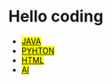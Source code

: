 <!DOCTYPE html>
<html lang="en">
<head>
    <meta charset="UTF-8">
    <meta http-equiv="X-UA-Compatible" content="IE=edge">
    <meta name="viewport" content="width=device-width, initial-scale=1.0">
   
</head>
<body>
    <h1>Hello coding</h1>
 
 <ul>
     <li><a href="https://github.com/application1324/Java"><mark>JAVA</mark></a></li>
     <li><a href="https://github.com/application1324/python"><mark>PYHTON</mark></a></li>
     <li><a href="https://github.com/application1324/HTML"><mark>HTML</mark></a></li>
     <li><a href="https://github.com/application1324/-A.I"><mark>AI</mark></a></li>
</ul>
    </body>
</html>
